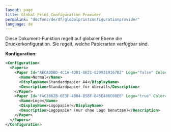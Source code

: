 ```yaml
---
layout: page
title: Global Print Configuration Provider
permalink: "docfunc/de/df/globalprintconfigurationprovider"
language: de
---
```


Diese Dokument-Funktion regelt auf globaler Ebene die Druckerkonfiguration. Sie regelt, welche Papierarten verfügbar sind.

__Konfiguration:__
```xml
<Configuration>
  <Papers>
    <Paper Id="AECA0DBD-4C1A-4DD1-8E21-8299319167B2" Logo="false" Color="false" Format="A4" Default="true">
      <Name>Normal</Name>
      <DisplayName>Standardpapier A4</DisplayName>
      <Description>Standardpapier für überall</Description>
    </Paper>
    <Paper Id="FAC3862B-6E3F-4B04-B5BF-B45E486C08E6" Logo="true" Color="true" Format="A4" Orientation="Portrait" Lcid="2055">
      <Name>Logo</Name>
      <DisplayName>Logopapier</DisplayName>
      <Description>Logopapier (nur ohne Logo benutzen)</Description>
    </Paper>
  </Papers>
</Configuration>
```